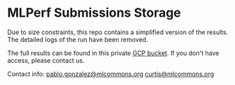 # MLPerf Submissions Storage

Due to size constraints, this repo contains a simplified version of the results. The detailed logs of the run have been removed.

The full results can be found in this private [GCP bucket](https://console.cloud.google.com/storage/browser/mlperf-storage-v10-submissions/submissions_storage_v1.0/Huawei;tab=objects?forceOnBucketsSortingFiltering=true&project=mlperf-benchmark-infra&prefix=&forceOnObjectsSortingFiltering=false). If you don't have access, please contact us.

Contact info: pablo.gonzalez@mlcommons.org curtis@mlcommons.org
